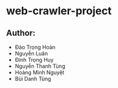 # web-crawler-project
## Author: 
  - Đào Trọng Hoàn
  - Nguyễn Luân
  - Đinh Trọng Huy
  - Nguyễn Thanh Tùng
  - Hoàng Minh Nguyệt
  - Bùi Danh Tùng
  
